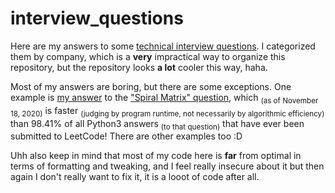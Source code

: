 # interview_questions

Here are my answers to some [technical interview questions](https://en.wikipedia.org/wiki/Coding_interview). I categorized them by company, which is a **very** impractical way to organize this repository, but the repository looks **a lot** cooler this way, haha.

Most of my answers are boring, but there are some exceptions. One example is [my answer](https://github.com/numdar335/interview_questions/blob/main/Facebook/leetcode_0054.py) to the ["Spiral Matrix" question](https://leetcode.com/problems/spiral-matrix/), which <sub>(as of November 18, 2020)</sub> is faster <sub>(judging by program runtime, not necessarily by algorithmic efficiency)</sub> than 98.41% of all Python3 answers <sub>(to that question)</sub> that have ever been submitted to LeetCode!  There are other examples too :D

Uhh also keep in mind that most of my code here is **far** from optimal in terms of formatting and tweaking, and I feel really insecure about it but then again I don't really want to fix it, it is a looot of code after all.
